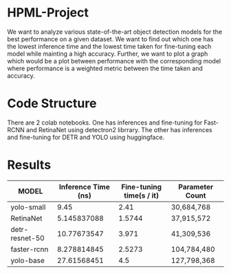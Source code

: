 # HPML-Project

We want to analyze various state-of-the-art object detection models for the best performance on a given dataset. We want to find out which one has the lowest inference time and the lowest time taken for fine-tuning each model while mainting a high accuracy. Further, we want to plot a graph which would be a plot between performance with the corresponding model where performance is a weighted metric between the time taken and accuracy.


# Code Structure
There are 2 colab notebooks. One has inferences and fine-tuning for Fast-RCNN and RetinaNet using detectron2 librrary. The other has inferences and fine-tuning for DETR and YOLO using huggingface.

# Results

| MODEL          | Inference Time (ns) | Fine-tuning time(s / it) | Parameter Count |
| -------------- | ------------------- | ------------------------ | --------------- |
| yolo-small     | 9.45                | 2.41                     | 30,684,768      |
| RetinaNet      | 5.145837088         | 1.5744                   | 37,915,572      |
| detr-resnet-50 | 10.77673547         | 3.971                    | 41,309,536      |
| faster-rcnn    | 8.278814845         | 2.5273                   | 104,784,480     |
| yolo-base      | 27.61568451         | 4.5                      | 127,798,368     |
